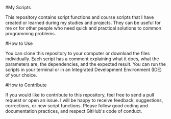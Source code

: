 #My Scripts

This repository contains script functions and course scripts that I have created or learned during my studies and projects. They can be useful for me or for other people who need quick and practical solutions to common programming problems.

#How to Use

You can clone this repository to your computer or download the files individually. Each script has a comment explaining what it does, what the parameters are, the dependencies, and the expected result. You can run the scripts in your terminal or in an Integrated Development Environment (IDE) of your choice.

#How to Contribute

If you would like to contribute to this repository, feel free to send a pull request or open an issue. I will be happy to receive feedback, suggestions, corrections, or new script functions. Please follow good coding and documentation practices, and respect GitHub's code of conduct.
